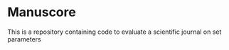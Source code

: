 # Manuscore
This is a repository containing code to evaluate a scientific journal on set parameters 
